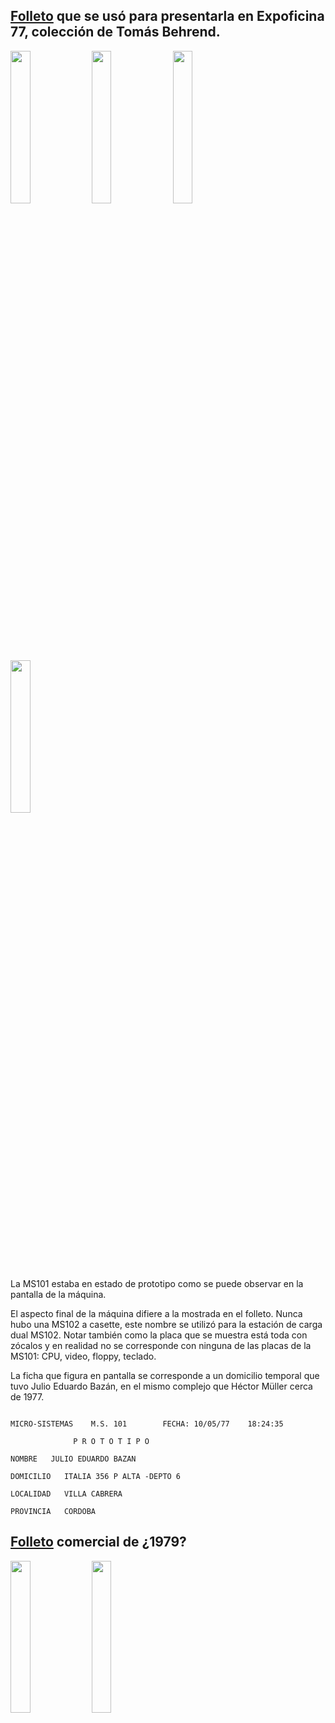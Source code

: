 [Folleto](ms101_folleto_1977.pdf) que se usó para presentarla en Expoficina 77, colección de Tomás Behrend.
---



<img src="ms101_folleto_1977_1.jpg" width="25%"> <img src="ms101_folleto_1977_2.jpg" width="25%"> <img src="ms101_folleto_1977_3.jpg" width="25%"> <img src="ms101_folleto_1977_4.jpg" width="25%">


La MS101 estaba en estado de prototipo como se puede observar en la pantalla de la máquina.

El aspecto final de la máquina difiere a la mostrada en el folleto.
Nunca hubo una MS102 a casette, este nombre se utilizó para la estación de carga dual MS102.
Notar también como la placa que se muestra está toda con zócalos y en realidad no se corresponde con ninguna de las placas de la MS101: CPU, video, floppy, teclado.

La ficha que figura en pantalla se corresponde a un domicilio temporal que tuvo Julio Eduardo Bazán, en el mismo complejo que Héctor Müller cerca de 1977.

```

MICRO-SISTEMAS    M.S. 101        FECHA: 10/05/77    18:24:35

              P R O T O T I P O

NOMBRE   JULIO EDUARDO BAZAN

DOMICILIO   ITALIA 356 P ALTA -DEPTO 6

LOCALIDAD   VILLA CABRERA

PROVINCIA   CORDOBA
```

[Folleto](folleto_MS101_MS103_MS104.pdf) comercial de ¿1979?
---

<img src="folleto_MS101_MS103_MS104-1.png" width="25%"> <img src="folleto_MS101_MS103_MS104-2.png" width="25%">
